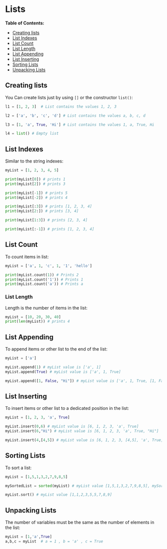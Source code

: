 # Lists

**Table of Contents:**
* [Creating lists](#creating-lists)
* [List Indexes](#list-indexes)
* [List Count](#list-count)
* [List Length](#list-length)
* [List Appending](#list-appending)
* [List Inserting](#list-inserting)
* [Sorting Lists](#sorting-lists)
* [Unpacking Lists](#unpacking-lists)


## Creating lists

You Can create lists just by using `[]` or the constructor `list()`:

```python
l1 = [1, 2, 3]	# List contains the values 1, 2, 3

l2 = ['a', 'b', 'c', 'd'] # List contains the values a, b, c, d

l3 = [1, 'a', True, 'Hi'] # List contains the values 1, a, True, Hi

l4 = list() # Empty list
```


## List Indexes

Similar to the string indexes:

```python
myList = [1, 2, 3, 4, 5]

print(myList[0]) # prints 1
print(myList[2]) # prints 3

print(myList[-1]) # prints 5
print(myList[-2]) # prints 4

print(myList[:3]) # prints [1, 2, 3, 4]
print(myList[2:]) # prints [3, 4]  

print(myList[1:3]) # prints [2, 3, 4]

print(myList[:-1]) # prints [1, 2, 3, 4]
```


## List Count

To count items in list:

```python
myList = ['a', 1, 'c', 1, '1', 'hello']

print(myList.count(1)) # Prints 2
print(myList.count('1')) # Prints 1
print(myList.count('a')) # Prints a
```


### List Length

Length is the number of items in the list:

```python
myList = [10, 20, 30, 40]
print(len(myList)) # prints 4
```


## List Appending

To append items or other list to the end of the list:

```python
myList = ['a']

myList.append(1) # myList value is ['a', 1]
myList.append(True) # myList value is ['a', 1, True]

myList.append([1, False, "Hi"]) # myList value is ['a', 1, True, [1, False, "Hi"]]
```


## List Inserting

To insert items or other list to a dedicated position in the list:

```python
myList = [1, 2, 3, 'a', True]

myList.insert(0,6) # myList value is [6, 1, 2, 3, 'a', True]
myList.insert(6,"Hi") # myList value is [6, 1, 2, 3, 'a', True, "Hi"]

myList.insert(4,[4,5]) # myList value is [6, 1, 2, 3, [4,5], 'a', True, "Hi"]
```

## Sorting Lists

To sort a list:

```python 
myList = [1,5,1,3,2,7,9,8,5]

mySortedList = sorted(myList) # myList value [1,5,1,3,2,7,9,8,5], mySortedList value [1,1,2,3,5,5,7,8,9]

myList.sort() # myList value [1,1,2,3,5,5,7,8,9]
```

## Unpacking Lists

The number of variables must be the same as the number of elements in the list:

```python
myList = [1,'a',True]
a,b,c = myList  # a = 1 , b = 'a' , c = True
```
